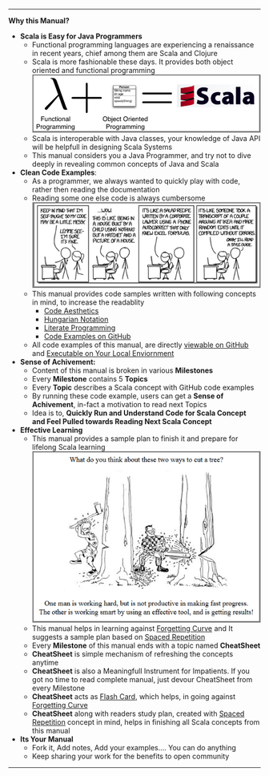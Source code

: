 
---

**Why this Manual?**

* **Scala is Easy for Java Programmers**
  * Functional programming languages are experiencing a renaissance in recent years, chief among them are Scala and Clojure
  * Scala is more fashionable these days. It provides both object oriented and functional programming 
  ![](/assets/intro/functional-scala.png)
  * Scala is interoperable with Java classes, your knowledge of Java API will be helpfull in designing Scala Systems
  * This manual considers you a Java Programmer, and try not to dive deeply in revealing common concepts of Java and Scala
* **Clean Code Examples**: 
  * As a programmer, we always wanted to quickly play with code, rather then reading the documentation
  *	Reading some one else code is always cumbersome 
    ![](/assets/intro/code-quality.png)
  * This manual provides code samples written with following concepts in mind, to increase the readablity 
    * [Code Aesthetics](http://wonko.com/post/code_aesthetics)
    * [Hungarian Notation](https://en.wikipedia.org/wiki/Hungarian_notation)
    * [Literate Programming](https://en.wikipedia.org/wiki/Literate_programming)
    * [Code Examples on GitHub](http://inbravo.github.io/scala-src)
  * All code examples of this manual, are directly [viewable on GitHub](http://inbravo.github.io/scala-src) and [Executable on Your Local Enviornment](https://github.com/inbravo/java-to-scala/blob/master/first-milestone/setup.md)
* **Sense of Achivement:**
  * Content of this manual is broken in various **Milestones**
  * Every **Milestone** contains 5 **Topics**
  * Every **Topic** describes a Scala concept with GitHub code examples
  * By running these code example, users can get a **Sense of Achivement**, in-fact a motivation to read next Topics
  * Idea is to, **Quickly Run and Understand Code for Scala Concept and Feel Pulled towards Reading Next Scala Concept**
* **Effective Learning**
  * This manual provides a sample plan to finish it and prepare for lifelong Scala learning
  ![](/assets/intro/effective-learning.png)
  * This manual helps in learning against [Forgetting Curve](https://en.wikipedia.org/wiki/Forgetting_curve) and It suggests a sample plan based on [Spaced Repetition](https://en.wikipedia.org/wiki/Spaced_repetition)
  * Every **Milestone** of this manual ends with a topic named **CheatSheet**
  * **CheatSheet** is simple mechanism of refreshing the concepts anytime
  * **CheatSheet** is also a Meaningfull Instrument for Impatients. If you got no time to read complete manual, just devour CheatSheet from every Milestone
  * **CheatSheet** acts as [Flash Card](https://en.wikipedia.org/wiki/Flashcard), which helps, in going against [Forgetting Curve](https://en.wikipedia.org/wiki/Forgetting_curve)
  * **CheatSheet** along with readers study plan, created with [Spaced Repetition](https://en.wikipedia.org/wiki/Spaced_repetition) concept in mind, helps in finishing all Scala concepts from this manual
* **Its Your Manual**
  * Fork it, Add notes, Add your examples.... You can do anything
  * Keep sharing your work for the benefits to open community

---
